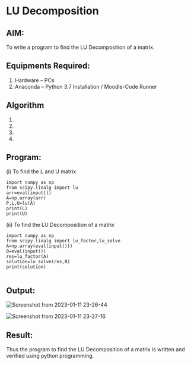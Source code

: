 # LU Decomposition 

## AIM:
To write a program to find the LU Decomposition of a matrix.

## Equipments Required:
1. Hardware – PCs
2. Anaconda – Python 3.7 Installation / Moodle-Code Runner

## Algorithm
1. 
2. 
3. 
4. 

## Program:
(i) To find the L and U matrix
```
import numpy as np
from scipy.linalg import lu
arr=eval(input())
A=np.array(arr)
P,L,U=lu(A)
print(L)
print(U)
```
(ii) To find the LU Decomposition of a matrix
```
import numpy as np
from scipy.linalg import lu_factor,lu_solve
A=np.array(eval(input()))
B=eval(input())
res=lu_factor(A)
solution=lu_solve(res,B)
print(solution)


```

## Output:
 ![Screenshot from 2023-01-11 23-26-44](https://user-images.githubusercontent.com/120550359/211882317-2538284e-2926-45b8-bf9e-054c34bb5938.png)

 
 
 ![Screenshot from 2023-01-11 23-27-16](https://user-images.githubusercontent.com/120550359/211882251-c4a107eb-32ad-41de-9c75-64a288a8fa0e.png)



## Result:
Thus the program to find the LU Decomposition of a matrix is written and verified using python programming.

